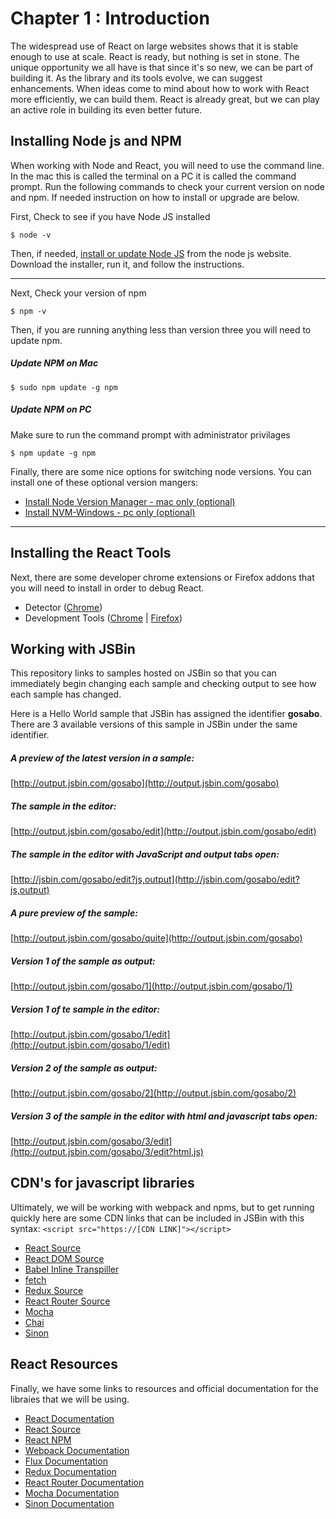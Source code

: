 Chapter 1 : Introduction
==================
The widespread use of React on large websites shows that it is stable enough to use at scale. React is ready, 
but nothing is set in stone. The unique opportunity we all have is that since it's so new, we can be part of building it. 
As the library and its tools evolve, we can suggest enhancements. When ideas come to mind about how to work with 
React more efficiently, we can build them. React is already great, but we can play an active role in building 
its even better future.


Installing Node js and NPM
--------------------
When working with Node and React, you will need to use the command line. In the mac this is called the terminal on a PC 
it is called the command prompt. Run the following commands to check your current version on node and npm. If needed
instruction on how to install or upgrade are below.

First, Check to see if you have Node JS installed
```
$ node -v
```

Then, if needed, [install or update Node JS](https://nodejs.org/en/) from the node js website. Download the installer, 
run it, and follow the instructions.

--------------------------------

Next, Check your version of npm 
```
$ npm -v
```

Then, if you are running anything less than version three you will need to update npm.

##### Update NPM on Mac
```
$ sudo npm update -g npm 
```

##### Update NPM on PC
Make sure to run the command prompt with administrator privilages
```
$ npm update -g npm
```

Finally, there are some nice options for switching node versions. You can install one of these optional version mangers:

* [Install Node Version Manager - mac only (optional)](https://github.com/creationix/nvm)
* [Install NVM-Windows - pc only (optional)](https://github.com/coreybutler/nvm-windows)

--------------------------------

Installing the React Tools
--------------------------------
Next, there are some developer chrome extensions or Firefox addons that you will need to install in order to debug React.

* Detector ([Chrome](https://chrome.google.com/webstore/detail/react-detector/jaaklebbenondhkanegppccanebkdjlh?hl=en-US))
* Development Tools ([Chrome](https://chrome.google.com/webstore/detail/react-developer-tools/fmkadmapgofadopljbjfkapdkoienihi?hl=en) | 
[Firefox](https://addons.mozilla.org/en-US/firefox/addon/react-devtools/))

Working with JSBin
--------------------------------
This repository links to samples hosted on JSBin so that you can immediately begin changing each sample and checking
output to see how each sample has changed. 

Here is a Hello World sample that JSBin has assigned the identifier __gosabo__. There are 3 available versions of this 
sample in JSBin under the same identifier.

##### A preview of the latest version in a sample: 
[http://output.jsbin.com/gosabo](http://output.jsbin.com/gosabo)
##### The sample in the editor: 
[http://output.jsbin.com/gosabo/edit](http://output.jsbin.com/gosabo/edit)
##### The sample in the editor with JavaScript and output tabs open: 
[http://jsbin.com/gosabo/edit?js,output](http://jsbin.com/gosabo/edit?js,output)
##### A pure preview of the sample: 
[http://output.jsbin.com/gosabo/quite](http://output.jsbin.com/gosabo)
##### Version 1 of the sample as output: 
[http://output.jsbin.com/gosabo/1](http://output.jsbin.com/gosabo/1)
##### Version 1 of te sample in the editor: 
[http://output.jsbin.com/gosabo/1/edit](http://output.jsbin.com/gosabo/1/edit)
##### Version 2 of the sample as output: 
[http://output.jsbin.com/gosabo/2](http://output.jsbin.com/gosabo/2)
##### Version 3 of the sample in the editor with html and javascript tabs open: 
[http://output.jsbin.com/gosabo/3/edit](http://output.jsbin.com/gosabo/3/edit?html,js)

CDN's for javascript libraries
--------------------------------
Ultimately, we will be working with webpack and npms, but to get running quickly here are some CDN links that 
can be included in JSBin with this syntax: `<script src="https://[CDN LINK]"></script>`

* [React Source](https://fb.me/react-with-addons-15.1.0.js)
* [React DOM Source](https://fb.me/react-dom-15.1.0.js)
* [Babel Inline Transpiller](https://cdnjs.cloudflare.com/ajax/libs/babel-core/5.8.23/browser.js)
* [fetch](https://cdnjs.cloudflare.com/ajax/libs/fetch/1.0.0/fetch.min.js)
* [Redux Source](https://cdnjs.cloudflare.com/ajax/libs/redux/3.5.2/redux.min.js)
* [React Router Source](https://cdnjs.cloudflare.com/ajax/libs/react-router/2.6.0/ReactRouter.min.js)
* [Mocha](https://cdnjs.cloudflare.com/ajax/libs/mocha/3.0.0-1/mocha.min.js)
* [Chai](https://cdnjs.cloudflare.com/ajax/libs/chai/3.5.0/chai.min.js)
* [Sinon](https://cdnjs.cloudflare.com/ajax/libs/sinon.js/1.15.4/sinon.min.js)

React Resources
--------------------------------
Finally, we have some links to resources and official documentation for the libraies that we will be using.

* [React Documentation](https://facebook.github.io/react/index.html)
* [React Source](https://github.com/facebook/react)
* [React NPM](https://www.npmjs.com/package/react)
* [Webpack Documentation](https://webpack.github.io/docs/)
* [Flux Documentation](https://facebook.github.io/flux/docs/overview.html)
* [Redux Documentation](http://redux.js.org/index.html)
* [React Router Documentation](https://github.com/reactjs/react-router/tree/master/docs)
* [Mocha Documentation](https://mochajs.org/)
* [Sinon Documentation](http://sinonjs.org/)